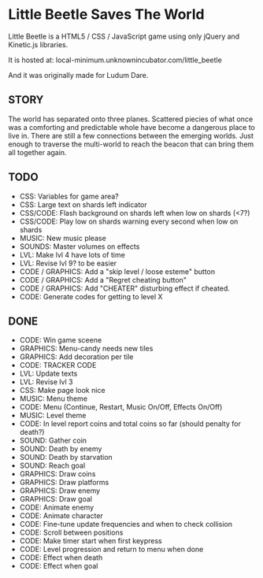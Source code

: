 Little Beetle Saves The World
=============================

Little Beetle is a HTML5 / CSS / JavaScript game using only
jQuery and Kinetic.js libraries.

It is hosted at:
    local-minimum.unknownincubator.com/little_beetle

And it was originally made for Ludum Dare.

STORY
-----

The world has separated onto three planes.
Scattered piecies of what once was a comforting and
predictable whole have become a dangerous place to live in.
There are still a few connections between the emerging worlds.
Just enough to traverse the multi-world to reach the beacon that can
bring them all together again.


TODO
----

* CSS: Variables for game area?
* CSS: Large text on shards left indicator
* CSS/CODE: Flash background on shards left when low on shards (<7?)
* CSS/CODE: Play low on shards warning every second when low on shards
* MUSIC: New music please
* SOUNDS: Master volumes on effects
* LVL: Make lvl 4 have lots of time
* LVL: Revise lvl 9? to be easier
* CODE / GRAPHICS: Add a "skip level / loose esteme" button
* CODE / GRAPHICS: Add a "Regret cheating button"
* CODE / GRAPHICS: Add "CHEATER" disturbing effect if cheated.
* CODE: Generate codes for getting to level X

DONE
----

* CODE: Win game sceene
* GRAPHICS: Menu-candy needs new tiles
* GRAPHICS: Add decoration per tile
* CODE: TRACKER CODE
* LVL: Update texts
* LVL: Revise lvl 3
* CSS: Make page look nice
* MUSIC: Menu theme
* CODE: Menu (Continue, Restart, Music On/Off, Effects On/Off)
* MUSIC: Level theme
* CODE: In level report coins and total coins so far (should penalty for death?)
* SOUND: Gather coin
* SOUND: Death by enemy
* SOUND: Death by starvation
* SOUND: Reach goal
* GRAPHICS: Draw coins
* GRAPHICS: Draw platforms
* GRAPHICS: Draw enemy
* GRAPHICS: Draw goal
* CODE: Animate enemy
* CODE: Animate character
* CODE: Fine-tune update frequencies and when to check collision
* CODE: Scroll between positions
* CODE: Make timer start when first keypress
* CODE: Level progression and return to menu when done
* CODE: Effect when death
* CODE: Effect when goal
